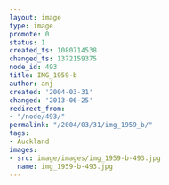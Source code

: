 ```yaml
---
layout: image
type: image
promote: 0
status: 1
created_ts: 1080714538
changed_ts: 1372159375
node_id: 493
title: IMG_1959-b
author: anj
created: '2004-03-31'
changed: '2013-06-25'
redirect_from:
- "/node/493/"
permalink: "/2004/03/31/img_1959_b/"
tags:
- Auckland
images:
- src: image/images/img_1959-b-493.jpg
  name: img_1959-b-493.jpg
---
```


